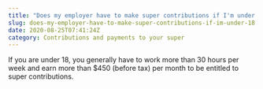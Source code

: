 ```yaml
---
title: "Does my employer have to make super contributions if I'm under 18? "
slug: does-my-employer-have-to-make-super-contributions-if-im-under-18
date: 2020-08-25T07:41:24Z
category: Contributions and payments to your super
---
```


If you are under 18, you generally have to work more than 30 hours per week and earn more than $450 (before tax) per month to be entitled to super contributions.
